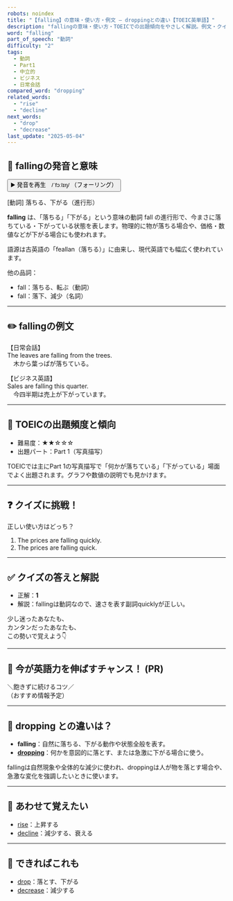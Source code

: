```yaml
---
robots: noindex
title: "【falling】の意味・使い方・例文 ― droppingとの違い【TOEIC英単語】"
description: "fallingの意味・使い方・TOEICでの出題傾向をやさしく解説。例文・クイズ付きでdroppingとの違いもわかりやすく学べます。"
word: "falling"
part_of_speech: "動詞"
difficulty: "2"
tags:
  - 動詞
  - Part1
  - 中立的
  - ビジネス
  - 日常会話
compared_word: "dropping"
related_words:
  - "rise"
  - "decline"
next_words:
  - "drop"
  - "decrease"
last_update: "2025-05-04"
---
```


## 🔰 fallingの発音と意味

<button class="play-audio" onclick="playTTS('falling')">
  <span class="play-audio-main">
    ▶️ 発音を再生　/ˈfɔːlɪŋ/
  </span>
  <span class="play-audio-sub">
    （フォーリング）
  </span>
</button>

[動詞] 落ちる、下がる（進行形）

**falling** は、「落ちる」「下がる」という意味の動詞 fall の進行形で、今まさに落ちている・下がっている状態を表します。物理的に物が落ちる場合や、価格・数値などが下がる場合にも使われます。

語源は古英語の「feallan（落ちる）」に由来し、現代英語でも幅広く使われています。

他の品詞：  
- fall：落ちる、転ぶ（動詞）
- fall：落下、減少（名詞）

---

## ✏️ fallingの例文

【日常会話】  
The leaves are falling from the trees.  
　木から葉っぱが落ちている。

【ビジネス英語】  
Sales are falling this quarter.  
　今四半期は売上が下がっています。

---

## 🎯 TOEICの出題頻度と傾向

- 難易度：★★☆☆☆
- 出題パート：Part 1（写真描写）

TOEICでは主にPart 1の写真描写で「何かが落ちている」「下がっている」場面でよく出題されます。グラフや数値の説明でも見かけます。

---

## ❓ クイズに挑戦！

正しい使い方はどっち？

1. The prices are falling quickly.
2. The prices are falling quick.

---

## ✅ クイズの答えと解説

- 正解：**1**
- 解説：fallingは動詞なので、速さを表す副詞quicklyが正しい。

少し迷ったあなたも、  
カンタンだったあなたも、  
この勢いで覚えよう👇️

---

## 🚀 今が英語力を伸ばすチャンス！ (PR)

<div class="info-center">
＼飽きずに続けるコツ／<br>  
（おすすめ情報予定）
</div>

---

## 🤔  dropping との違いは？

- **falling**：自然に落ちる、下がる動作や状態全般を表す。
- **[dropping](/word/dropping/)**：何かを意図的に落とす、または急激に下がる場合に使う。

fallingは自然現象や全体的な減少に使われ、droppingは人が物を落とす場合や、急激な変化を強調したいときに使います。

---

## 🧩 あわせて覚えたい

- [rise](/word/rise/)：上昇する
- [decline](/word/decline/)：減少する、衰える

---

## 📖 できればこれも

- [drop](/word/drop/)：落とす、下がる
- [decrease](/word/decrease/)：減少する

<!-- cvid: aid02_bid27 -->
